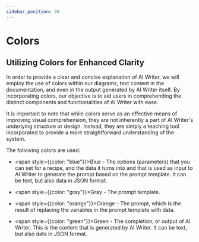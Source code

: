 ```yaml
---
sidebar_position: 30
---
```


# Colors

## Utilizing Colors for Enhanced Clarity

In order to provide a clear and concise explanation of AI Writer, we will employ the use of colors within our diagrams, text content in the documentation, and even in the output generated by AI Writer itself. By incorporating colors, our objective is to aid users in comprehending the distinct components and functionalities of AI Writer with ease.

It is important to note that while colors serve as an effective means of improving visual comprehension, they are not inherently a part of AI Writer's underlying structure or design. Instead, they are simply a teaching tool incorporated to provide a more straightforward understanding of the system.

The following colors are used:

- <span style={{color: "blue"}}>Blue</span> - The options (parameters) that you can set for a recipe, and the data it turns into and that is used as input to AI Writer to generate the prompt based on the prompt template. It can be text, but also data in JSON format.

- <span style={{color: "gray"}}>Gray</span> - The prompt template.

- <span style={{color: "orange"}}>Orange</span> - The prompt, which is the result of replacing the variables in the prompt template with data.

- <span style={{color: "green"}}>Green</span> - The completion, or output of AI Writer. This is the content that is generated by AI Writer. It can be text, but also data in JSON format.

